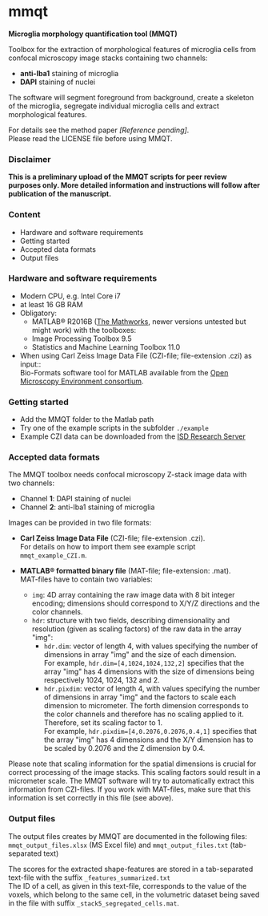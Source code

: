 # mmqt
**Microglia morphology quantification tool (MMQT)**

Toolbox for the extraction of morphological features of microglia cells from confocal
microscopy image stacks containing two channels:
* **anti-Iba1** staining of microglia
* **DAPI** staining of nuclei

The software will segment foreground from background, create a skeleton of the microglia,
segregate individual microglia cells and extract morphological features.

For details see the method paper _[Reference pending]_.  
Please read the LICENSE file before using MMQT.

### Disclaimer

**This is a preliminary upload of the MMQT scripts for peer review purposes only.
More detailed information and instructions will follow after publication of the manuscript.**

### Content

* Hardware and software requirements
* Getting started
* Accepted data formats
* Output files

### Hardware and software requirements

* Modern CPU, e.g. Intel Core i7
* at least 16 GB RAM
* Obligatory:
  * MATLAB® R2016B ([The Mathworks](https://www.mathworks.com), 
    newer versions untested but might work) with the toolboxes:
  * Image Processing Toolbox 9.5
  * Statistics and Machine Learning Toolbox 11.0
* When using Carl Zeiss Image Data File (CZI-file; file-extension .czi) as input::  
  Bio-Formats software tool for MATLAB available from the 
  [Open Microscopy Environment consortium](http://www.openmicroscopy.org).

### Getting started

* Add the MMQT folder to the Matlab path
* Try one of the example scripts in the subfolder `./example`
* Example CZI data can be downloaded from the 
  [ISD Research Server](http://download.isd-muc.de/mmqt/sample_czi.zip)
	
### Accepted data formats

The MMQT toolbox needs confocal microscopy Z-stack image data with two channels:
* Channel **1**: DAPI staining of nuclei
* Channel **2**: anti-Iba1 staining of microglia

Images can be provided in two file formats:

* **Carl Zeiss Image Data File** (CZI-file; file-extension .czi).  
  For details on how to import them see example script `mmqt_example_CZI.m`.

* **MATLAB® formatted binary file** (MAT-file; file-extension: .mat).  
  MAT-files have to contain two variables:
  * `img`: 4D array containing the raw image data with 8 bit integer encoding; dimensions
	should correspond to X/Y/Z directions and the color channels.
  * `hdr`: structure with two fields, describing dimensionality and resolution (given as 
	scaling factors) of the raw data in the array "img":
    * `hdr.dim`: vector of length 4, with values specifying the number of dimensions
	  in array "img" and the size of each dimension.  
	  For example, `hdr.dim=[4,1024,1024,132,2]` specifies that the array "img" has 
	  4 dimensions with the size of dimensions being respectively 1024, 1024, 132 and 2.
    * `hdr.pixdim`: vector of length 4, with values specifying the number of dimensions in 
      array "img" and the factors to scale each dimension to micrometer.	The forth 
      dimension corresponds to the color channels and therefore has no scaling applied to
      it. Therefore, set its scaling factor to 1.  
      For example, `hdr.pixdim=[4,0.2076,0.2076,0.4,1]` specifies that the array "img" has 
      4 dimensions and the X/Y dimension has to be scaled by 0.2076 and the Z dimension 
      by 0.4.

Please note that scaling information for the spatial dimensions is crucial for correct 
processing of the image stacks. This scaling factors sould result in a micrometer scale.
The MMQT software will try to automatically extract this information from CZI-files.
If you work with MAT-files, make sure that this information is set correctly in 
this file (see above).

### Output files

The output files creates by MMQT are documented in the following files:
`mmqt_output_files.xlsx` (MS Excel file) and `mmqt_output_files.txt` (tab-separated text)

The scores for the extracted shape-features are stored in a tab-separated text-file 
with the suffix `_features_summarized.txt`  
The ID of a cell, as given in this text-file, corresponds to the value of the voxels, 
which belong to the same cell, in the volumetric dataset being saved in the file with 
suffix `_stack5_segregated_cells.mat`.

